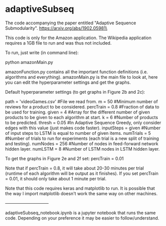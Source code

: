 # adaptiveSubseq


The code accompanying the paper entitled "Adaptive Sequence Submodularity".
https://arxiv.org/abs/1902.05981\

This code is only for the Amazon application. The Wikipedia application requires a 1GB file to run and was thus not included.

To run, just write (in command line):

python amazonMain.py 


amazonFunction.py contains all the important function definitions (i.e. algorithms and everything).
amazonMain.py is the main file to look at, here you can edit the hyperparameter settings and get the graphs. 

Default hyperparameter settings (to get graphs in Figure 2b and 2c):

path = 'videoGames.csv' #File we read from.
m = 50 #Minimum number of reviews for a product to be considered.
percTrain = 0.8 #Fraction of data to be used for training.
given = 4 #Array for the different number of given products to be given to each algorithm at start.
k = 6 #Number of products to be predicted.
thresh = 0.05 #In Adaptive Sequence Greedy, only consider edges with this value (just makes code faster).
inputSteps = given #Number of input steps to LSTM is equal to number of given items.
numTrials = 5 #Number of trials to run for experiments (each trial is a new split of training and testing).
numNodes = 256 #Number of nodes in feed-forward network hidden layer.
numLSTM = 8 #Number of LSTM nodes in LSTM hidden layer.

To get the graphs in Figure 2e and 2f set: percTrain = 0.01

Note that if percTrain = 0.8, it will take about 20-30 minutes per trial (runtime of each algorithm will be output as it finishes). If you set percTrain = 0.01, it should only take about 1 minute per trial.

Note that this code requires keras and matplotlib to run. It is possible that the way I import matplotlib doesn't work the same way on other machines. 

——————————

adaptiveSubseq_notebook.ipynb is a jupyter notebook that runs the same code. Depending on your preference it may be easier to follow/understand.
